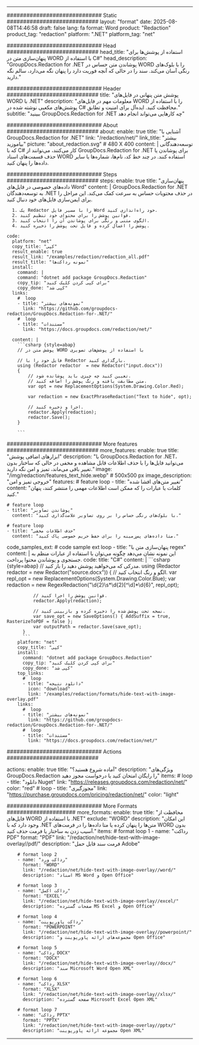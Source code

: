 
---
############################# Static ############################
layout: "format"
date:  2025-08-08T14:46:58
draft: false
lang: fa
format: Word
product: "Redaction"
product_tag: "redaction"
platform: ".NET"
platform_tag: "net"

############################# Head ############################
head_title: "استفاده از پوشش‌ها برای پنهان‌سازی متن در WORD با استفاده از C#"
head_description: "GroupDocs.Redaction for .NET پوشاندن متن حساس در WORD را با بلوک‌های رنگی آسان می‌کند. سند را در حالی که آنچه فوریت دارد را پنهان نگه می‌دارد، سالم نگه دارید."

############################# Header ############################
title: "پوشش متن پنهانی در فایل‌های WORD با .NET" 
description: "معلومات مهم در فایل‌های WORD را با استفاده از پوشش‌های مکعبی نوشته شده در C# محافظت کنید. ایده‌آل برای امنیت و تطابق."
subtitle: "ببینید GroupDocs.Redaction for .NET چه کارهایی می‌تواند انجام دهد" 

############################# About ############################
about:
    enable: true
    title: "آشنایی با GroupDocs.Redaction for .NET"
    link: "/redaction/net/"
    link_title: "بیشتر بیاموزید"
    picture: "about_redaction.svg" # 480 X 400
    content: |
       توسعه‌دهندگانی که با C# کار می‌کنند، می‌توانند از GroupDocs.Redaction for .NET برای پوشاندن یا حذف قسمت‌های اسناد WORD استفاده کنند. در چند خط کد، نام‌ها، شماره‌ها یا سایر داده‌ها را پنهان کنید.

############################# Steps ############################
steps:
    enable: true
    title: "پنهان‌سازی داده‌های خصوصی در فایل‌های Word"
    content: |
      GroupDocs.Redaction for .NET به توسعه‌دهندگان .NET در حذف محتویات حساس به سرعت کمک می‌کند. این مراحل را برای ایمن‌سازی فایل‌های خود دنبال کنید.
      
      1. یک Redactor را با مسیر فایل Word خود راه‌اندازی کنید.
      2. قوانین پوشش را برای محتوای خود تنظیم کنید.
      3. الگوی متنی و رنگی برای پوشاندن آن را انتخاب کنید.
      4. پوشش را اعمال کرده و فایل تحت پوشش را ذخیره کنید.
   
    code:
      platform: "net"
      copy_title: "کپی"
      result_enable: true
      result_link: "/examples/redaction/redaction_all.pdf"
      result_title: "نمونه رداکت‌ها"
      install:
        command: |
        command: "dotnet add package GroupDocs.Redaction"
        copy_tip: "برای کپی کردن کلیک کنید"
        copy_done: "کپی شد"
      links:
        #  loop
        - title: "نمونه‌های بیشتر"
          link: "https://github.com/groupdocs-redaction/GroupDocs.Redaction-for-.NET/"
        #  loop
        - title: "مستندات"
          link: "https://docs.groupdocs.com/redaction/net/"
          
      content: |
        ```csharp {style=abap}
        // پوشش متن در WORD با استفاده از پوشش‌های تصویری

        // فایل خود را با Redactor بارگذاری کنید.
        using (Redactor redactor  = new Redactor("input.docx"))
        {
            // تعیین کنید چه چیزی باید پوشانده شود.
            // متن مطابقت یافته و رنگ پوشش را اضافه کنید.
            var opt = new ReplacementOptions(System.Drawing.Color.Red);
            
            var redaction = new ExactPhraseRedaction("Text to hide", opt);

            // اجرا و ذخیره کنید.
            redactor.Apply(redaction);
            redactor.Save();
        }
        
        ```            


############################# More features ############################
more_features:
  enable: true
  title: "ابزارهای اضافی پوشش"
  description: "با GroupDocs.Redaction for .NET، می‌توانید فایل‌ها را با حذف اطلاعات قابل مشاهده و مخفی در حالی که ساختار بدون تغییر باقی می‌ماند، تمیز و امن نگه دارید."
  image: "/img/redaction/features_text_hide.webp" # 500x500 px
  image_description: "خروجی تمیز و امن"
  features:
    # feature loop
    - title: "تغییر متن‌های افشا شده"
      content: "کلمات یا عبارات را که ممکن است اطلاعات مهمی را منتشر کنند، پنهان کنید."

    # feature loop
    - title: "پوشاندن تصاویر"
      content: "با بلوک‌های رنگی حساس را بر روی تصاویر علامت‌گذاری کنید."

    # feature loop
    - title: "حذف اطلاعات مخفی"
      content: "متا داده‌های پس‌زمینه را برای حفظ حریم خصوصی پاک کنید."
      
  code_samples_ext:
    # code sample ext loop
    - title: "پنهان‌سازی متن با regex"
      content: |
        این نمونه نشان می‌دهد چگونه می‌توان با استفاده از عبارات منظم به جستجوی و پوشاندن محتوا پرداخت.
      code:
        title: "C#"
        content: |
          ```csharp {style=abap}
          //  مدرکی که می‌خواهید پوشش دهید را باز کنید.
          using (Redactor redactor  = new Redactor("source.docx"))
          {
              // الگو و رنگ انتخاب کنید.
              var repl_opt = new ReplacementOptions(System.Drawing.Color.Blue);
              var redaction = new RegexRedaction("\\d{2}\\s*\\d{2}[^\\d]*\\d{6}", repl_opt);

              // قوانین پوشش را اجرا کنید.
              redactor.Apply(redaction);

              // نسخه تحت پوشش شده را ذخیره کرده و بازبینی کنید.
              var save_opt = new SaveOptions() { AddSuffix = true, RasterizeToPDF = false };
              var outputPath = redactor.Save(save_opt);
          }
          ```
        platform: "net"
        copy_title: "کپی"
        install:
          command: "dotnet add package GroupDocs.Redaction"
          copy_tip: "برای کپی کردن کلیک کنید"
          copy_done: "کپی شد"
        top_links:
          #  loop
          - title: "دانلود نتیجه"
            icon: "download"
            link: "/examples/redaction/formats/hide-text-with-image-overlay.pdf"
        links:
          #  loop
          - title: "نمونه‌های بیشتر"
            link: "https://github.com/groupdocs-redaction/GroupDocs.Redaction-for-.NET/"
          #  loop
          - title: "مستندات"
            link: "https://docs.groupdocs.com/redaction/net/"


############################# Actions ############################

actions:
  enable: true
  title: "آماده شروع هستید؟"
  description: "ویژگی‌های GroupDocs.Redaction را رایگان امتحان کنید یا درخواست مجوز دهید"
  items:
    #  loop
    - title: "دانلود Nuget"
      link: "https://releases.groupdocs.com/redaction/net/"
      color: "red"
        #  loop
    - title: "مجوزگیری"
      link: "https://purchase.groupdocs.com/pricing/redaction/net/"
      color: "light"


############################# More Formats #####################
more_formats:
    enable: true
    title: "محافظت از فایل‌های WORD با استفاده از .NET"
    exclude: "WORD"
    description: "این امکان وجود دارد که با .NET متن‌ها را پنهان کرده یا متا داده‌ها را در فرمت‌های WORD بدون آسیب زدن به ساختار یا فرمت حذف کنید."
    items: 
        # format loop 1
        - name: "رداکت PDF"
          format: "PDF"
          link: "/redaction/net/hide-text-with-image-overlay//pdf/"
          description: "فرمت سند قابل حمل Adobe"

        # format loop 2
        - name: "رداکت ورد"
          format: "WORD"
          link: "/redaction/net/hide-text-with-image-overlay//word/"
          description: "اسناد MS Word و Open Office"
          
        # format loop 3
        - name: "رداکت اکسل"
          format: "EXCEL"
          link: "/redaction/net/hide-text-with-image-overlay//excel/"
          description: "صفحات گسترده MS Excel و Open Office"

        # format loop 4
        - name: "رداکت پاورپوینت"
          format: "POWERPOINT"
          link: "/redaction/net/hide-text-with-image-overlay//powerpoint/"
          description: "مجموعه‌های ارائه پاورپوینت و Open Office"

        # format loop 5
        - name: "رداکت DOCX"
          format: "DOCX"
          link: "/redaction/net/hide-text-with-image-overlay//docx/"
          description: "سند Microsoft Word Open XML"
          
        # format loop 6
        - name: "رداکت XLSX"
          format: "XLSX"
          link: "/redaction/net/hide-text-with-image-overlay//xlsx/"
          description: "صفحه گسترده Microsoft Excel Open XML"
          
        # format loop 7
        - name: "رداکت PPTX"
          format: "PPTX"
          link: "/redaction/net/hide-text-with-image-overlay//pptx/"
          description: "مجموعه ارائه پاورپوینت Open XML"


---